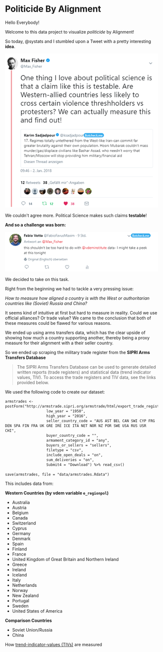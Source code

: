 # Politicide By Alignment

Hello Everybody!

Welcome to this data project to visualize *politicide* by Alignment!

So today, @systats and I stumbled upon a Tweet with a pretty interesting **idea**.

![](images/max_fisher_tweet1.png)

We couldn't agree more. Political Science makes such claims **testable**!

**And so a challenge was born:**

![](images/fabio_tweet.png)

We decided to take on this task.

Right from the beginning we had to tackle a very pressing issue:

*How to measure how aligned a country is with the West or authoritarian countries like (Soviet) Russia and China?*

It seems kind of intuitive at first but hard to measure in reality. Could we use official alliances? Or trade value? We came to the conclusion that both of these measures could be flawed for various reasons. 

We ended up using arms transfers data, which has the clear upside of showing how much a country supporting another, thereby being a proxy measure for their alignment with a their seller country.

So we ended up scraping the military trade register from the **SIPRI Arms Transfers Database**

> The SIPRI Arms Transfers Database can be used to generate detailed written reports (trade registers) and statistical data (trend indicator values, TIV). To access the trade registers and TIV data, see the links provided below.

We used the following code to create our dataset:

```{r}
armstrades <- postForm("http://armstrade.sipri.org/armstrade/html/export_trade_register.php",
                   low_year = "1950",
                   high_year = "2016", 
                   seller_country_code = "AUS AST BEL CAN SWI CYP FRG DEN SPA FIN FRA UK GRE IRE ICE ITA NET NOR NZ POR SWE USA RUS USR CHI",
                   buyer_country_code = "",
                   armament_category_id = "any",
                   buyers_or_sellers = "sellers",
                   filetype = "csv", 
                   include_open_deals = "on", 
                   sum_deliveries = "on", 
                   Submit4 = "Download") %>% read_csv() 

save(armstrades, file = "data/armstrades.Rdata")
```

This includes data from: 

**Western Countries (by vdem variable `e_regionpol`)**

- Australia 
- Austria 
- Belgium 
- Canada 
- Switzerland 
- Cyprus 
- Germany 
- Denmark 
- Spain 
- Finland 
- France 
- United Kingdom of Great Britain and Northern Ireland 
- Greece 
- Ireland 
- Iceland 
- Italy 
- Netherlands 
- Norway 
- New Zealand 
- Portugal 
- Sweden 
- United States of America

**Comparison Countries**

- Soviet Union/Russia
- China

How [trend-indicator-values (TIVs)](https://www.sipri.org/databases/armstransfers/background) are measured